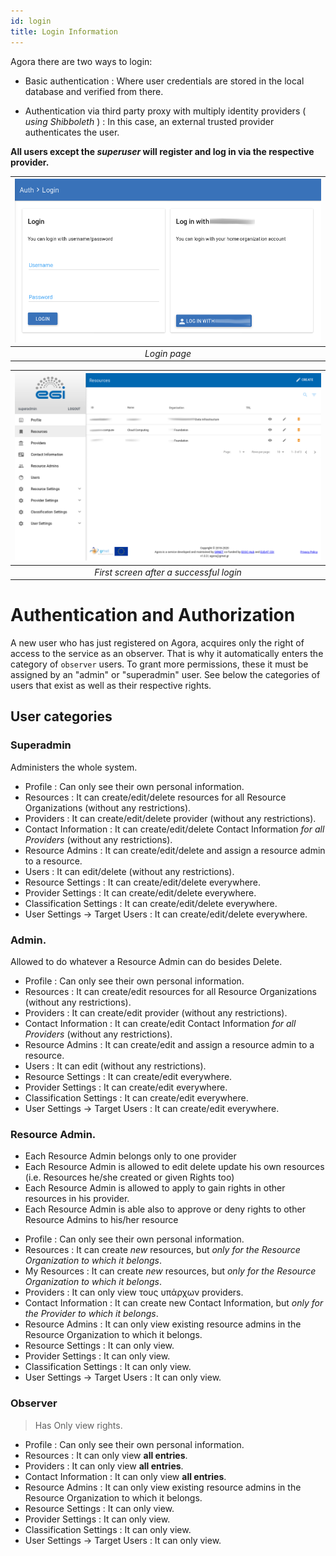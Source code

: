 ```yaml
---
id: login
title: Login Information
---
```


Agora there are two ways to login:

* Basic authentication : Where user credentials are stored in the local database and verified from there.

* Authentication via third party proxy with multiply identity providers ( *using Shibboleth* ) : In this case, an external trusted provider authenticates the user.

**All users except the *superuser* will register and log in via the respective provider.**


| ![The Login Page](assets/login_0.png) |
|:----------------------------------:|
| *Login page* |

| ![After successful login](assets/login_1.png) |
|:----------------------------------:|
| *First screen after a successful login* |





Authentication and Authorization
=================================

A new user who has just registered on Agora, acquires only the right of access to the service as an observer.
That is why it automatically enters the category of `observer` users.
To grant more permissions, these it must be assigned by an "admin" or "superadmin" user.
See below the categories of users that exist as well as their respective rights.



## User categories

### Superadmin
Administers the whole system.

* Profile                       : Can only see their own personal information.
* Resources                     : It can create/edit/delete resources for all Resource Organizations (without any restrictions).
* Providers                     : It can create/edit/delete provider (without any restrictions).
* Contact Information           : It can create/edit/delete Contact Information *for all Providers* (without any restrictions).
* Resource Admins               : It can create/edit/delete and assign a resource admin to a resource.
* Users                         : It can edit/delete (without any restrictions).
* Resource Settings             : It can create/edit/delete everywhere.
* Provider Settings             : It can create/edit/delete everywhere.
* Classification Settings       : It can create/edit/delete everywhere.
* User Settings -> Target Users : It can create/edit/delete everywhere.


### Admin.
Allowed to do whatever a Resource Admin can do besides Delete.

* Profile                       : Can only see their own personal information.
* Resources                     : It can create/edit resources for all Resource Organizations (without any restrictions).
* Providers                     : It can create/edit provider (without any restrictions).
* Contact Information           : It can create/edit Contact Information *for all Providers* (without any restrictions).
* Resource Admins               : It can create/edit and assign a resource admin to a resource.
* Users                         : It can edit (without any restrictions).
* Resource Settings             : It can create/edit everywhere.
* Provider Settings             : It can create/edit everywhere.
* Classification Settings       : It can create/edit everywhere.
* User Settings -> Target Users : It can create/edit everywhere.


### Resource Admin.
- Each Resource Admin belongs only to one provider
- Each Resource Admin is allowed to edit delete update his own resources (i.e. Resources he/she created or given Rights too)
- Each Resource Admin is allowed to apply to gain rights in other resources in his provider.
- Each Resource Admin is able also to approve or deny rights to other Resource Admins to his/her resource


* Profile                       : Can only see their own personal information.
* Resources                     : It can create *new* resources, but *only for the Resource Organization to which it belongs*.
* My Resources                  : It can create *new* resources, but *only for the Resource Organization to which it belongs*.
* Providers                     : It can only view τους υπάρχων providers.
* Contact Information           : It can create new Contact Information, but *only for the Provider to which it belongs*.
* Resource Admins               : It can only view existing resource admins in the Resource Organization to which it belongs.
* Resource Settings             : It can only view.
* Provider Settings             : It can only view.
* Classification Settings       : It can only view.
* User Settings -> Target Users : It can only view.


### Observer
> Has Only view rights.

* Profile                       : Can only see their own personal information.
* Resources                     : It can only view **all entries**.
* Providers                     : It can only view **all entries**.
* Contact Information           : It can only view **all entries**.
* Resource Admins               : It can only view existing resource admins in the Resource Organization to which it belongs.
* Resource Settings             : It can only view.
* Provider Settings             : It can only view.
* Classification Settings       : It can only view.
* User Settings -> Target Users : It can only view.
